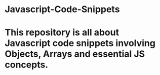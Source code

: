 # Javascript-Code-Snippets

# This repository is all about Javascript code snippets involving Objects, Arrays and essential JS concepts.